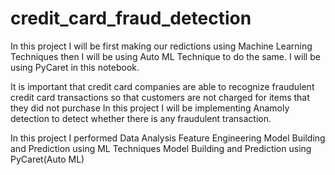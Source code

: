 # credit_card_fraud_detection

In this project I will be first making our redictions using Machine Learning Techniques then I will be using Auto ML Technique to do the same. I will be using PyCaret in this notebook.

It is important that credit card companies are able to recognize fraudulent credit card transactions so that customers are not charged for items that they did not purchase
In this project I will be implementing Anamoly detection to detect whether there is any fraudulent transaction.

In this project I performed
Data Analysis
Feature Engineering
Model Building and Prediction using ML Techniques
Model Building and Prediction using PyCaret(Auto ML)
